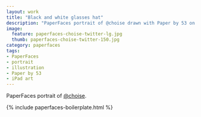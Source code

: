 ```yaml
---
layout: work
title: "Black and white glasses hat"
description: "PaperFaces portrait of @choise drawn with Paper by 53 on an iPad."
image: 
  feature: paperfaces-choise-twitter-lg.jpg
  thumb: paperfaces-choise-twitter-150.jpg
category: paperfaces
tags: 
- PaperFaces
- portrait
- illustration
- Paper by 53
- iPad art
---
```


PaperFaces portrait of [@choise](http://twitter.com/choise).

{% include paperfaces-boilerplate.html %}